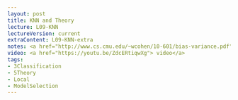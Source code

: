 ```yaml
---
layout: post
title: KNN and Theory
lecture: L09-KNN
lectureVersion: current
extraContent: L09-KNN-extra
notes: <a href="http://www.cs.cmu.edu/~wcohen/10-601/bias-variance.pdf"> Useful BiasVar </a>
video: <a href="https://youtu.be/ZdcERtiqwXg"> video</a> 
tags:
- 3Classification
- 5Theory
- Local
- ModelSelection
---
```

